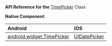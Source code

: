 
**API Reference for the** [TimePicker](http://docs.nativescript.org/api-reference/modules/_ui_time_picker_.html) Class

**Native Component**:

| Android                | iOS      |
|:-----------------------|:---------|
| [android.widget.TimePicker](http://developer.android.com/reference/android/widget/TimePicker.html) | [UIDatePicker](https://developer.apple.com/library/ios/documentation/UIKit/Reference/UIDatePicker_Class/index.html) |
